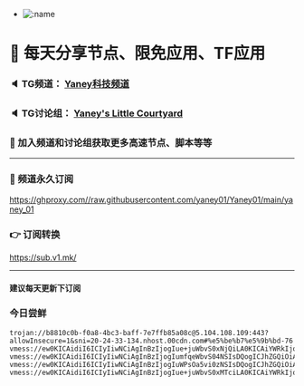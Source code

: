 +   ![:name](https://count.getloli.com/get/@yaney01?theme=gelbooru-h)

# 🚀 每天分享节点、限免应用、TF应用
### 🔈 TG频道： [Yaney科技频道](https://t.me/yaney_01) 
### 🔈 TG讨论组： [Yaney's Little Courtyard](https://t.me/+caB8IkK7JvMzM2I1)
### 🔔 加入频道和讨论组获取更多高速节点、脚本等等  
***
### 🔗  频道永久订阅
   https://ghproxy.com//raw.githubusercontent.com/yaney01/Yaney01/main/yaney_01
### 👉  订阅转换
   https://sub.v1.mk/
***
#### 建议每天更新下订阅

### 今日尝鲜

```
trojan://b8810c0b-f0a8-4bc3-baff-7e7ffb85a08c@5.104.108.109:443?allowInsecure=1&sni=20-24-33-134.nhost.00cdn.com#%e5%be%b7%e5%9b%bd-76
vmess://ew0KICAidiI6ICIyIiwNCiAgInBzIjogIue+juWbvS0xNjQiLA0KICAiYWRkIjogIjE0Mi4xNzEuMjI5LjE2NCIsDQogICJwb3J0IjogIjEzNDY5IiwNCiAgImlkIjogIjNiNzdhMTE1LTBlOGEtNDkzOS1lNjRjLWYxMzk5NDk0MmMyZSIsDQogICJhaWQiOiAiMCIsDQogICJzY3kiOiAiYXV0byIsDQogICJuZXQiOiAidGNwIiwNCiAgInR5cGUiOiAibm9uZSIsDQogICJob3N0IjogIiIsDQogICJwYXRoIjogIi8iLA0KICAidGxzIjogIiIsDQogICJzbmkiOiAiIg0KfQ==
vmess://ew0KICAidiI6ICIyIiwNCiAgInBzIjogIumfqeWbvS04NSIsDQogICJhZGQiOiAiNjEuMTExLjI1MS44NSIsDQogICJwb3J0IjogIjQ5Njc5IiwNCiAgImlkIjogIjcxZDEzOTU5LTgwZTYtNDc5MS05NzI4LWZiYjcyOTFmMjNkZiIsDQogICJhaWQiOiAiMCIsDQogICJzY3kiOiAiYXV0byIsDQogICJuZXQiOiAidGNwIiwNCiAgInR5cGUiOiAibm9uZSIsDQogICJob3N0IjogIiIsDQogICJwYXRoIjogIi8iLA0KICAidGxzIjogIiIsDQogICJzbmkiOiAiIg0KfQ==
vmess://ew0KICAidiI6ICIyIiwNCiAgInBzIjogIuWPsOa5vi0zNSIsDQogICJhZGQiOiAiMTAzLjE1OS4yMDYuMzUiLA0KICAicG9ydCI6ICIzMTk0NSIsDQogICJpZCI6ICJlMmU1MTFiMC03ZGVmLTRlMWItZDIzOC02Y2I1MzkxYjJlM2YiLA0KICAiYWlkIjogIjAiLA0KICAic2N5IjogImF1dG8iLA0KICAibmV0IjogIndzIiwNCiAgInR5cGUiOiAibm9uZSIsDQogICJob3N0IjogIiIsDQogICJwYXRoIjogIi8iLA0KICAidGxzIjogIiIsDQogICJzbmkiOiAiIg0KfQ==
vmess://ew0KICAidiI6ICIyIiwNCiAgInBzIjogIue+juWbvS0xMTciLA0KICAiYWRkIjogIjEwMy4xNzkuMTQyLjExNyIsDQogICJwb3J0IjogIjI0NjQwIiwNCiAgImlkIjogIjExOWEyNWJmLWUzNWUtNDRjMi04YjgxLTI4N2VhOGIyY2FjMCIsDQogICJhaWQiOiAiMCIsDQogICJzY3kiOiAiYXV0byIsDQogICJuZXQiOiAidGNwIiwNCiAgInR5cGUiOiAibm9uZSIsDQogICJob3N0IjogIiIsDQogICJwYXRoIjogIi8iLA0KICAidGxzIjogIiIsDQogICJzbmkiOiAiIg0KfQ==
